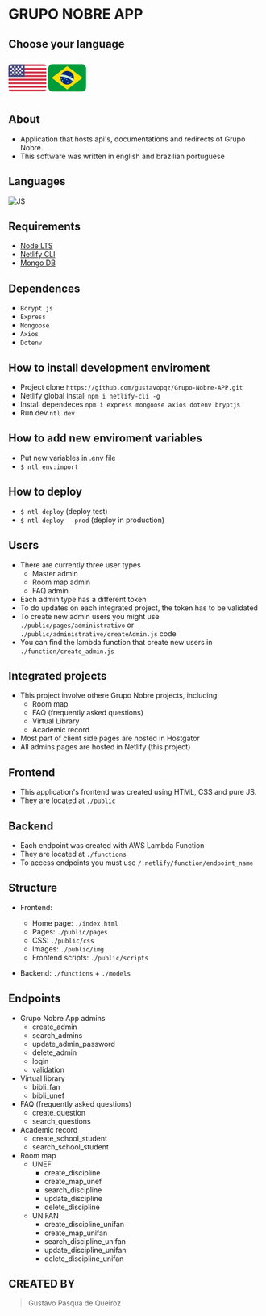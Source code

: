 # GRUPO NOBRE APP

## Choose your language
<a href="./README.md"><img src="./public/img/icons/us_flag.png" width="75px"/></a>  <a href="./LEIAME.md"><img src="./public/img/icons/br_flag.png" width="75px"/></a>

## About
- Application that hosts api's, documentations and redirects of Grupo Nobre.
- This software was written in english and brazilian portuguese

## Languages
![JS](https://skills.thijs.gg/icons?i=html,css,js,nodejs)

## Requirements
- [Node LTS](https://nodejs.org/en/)
- [Netlify CLI](https://docs.netlify.com/cli/get-started/)
- [Mongo DB](https://www.mongodb.com/)

## Dependences
- `Bcrypt.js`
- `Express`
- `Mongoose`
- `Axios`
- `Dotenv`

## How to install development enviroment
- Project clone `https://github.com/gustavopqz/Grupo-Nobre-APP.git`
- Netlify global install `npm i netlify-cli -g`
- Install dependeces `npm i express mongoose axios dotenv bryptjs`
- Run dev `ntl dev`

## How to add new enviroment variables
- Put new variables in .env file
- `$ ntl env:import`

## How to deploy
- `$ ntl deploy` (deploy test)
- `$ ntl deploy --prod` (deploy in production)

## Users
- There are currently three user types
    - Master admin
    - Room map admin
    - FAQ admin
- Each admin type has a different token
- To do updates on each integrated project, the token has to be validated
- To create new admin users you might use `./public/pages/administrativo` or `./public/administrative/createAdmin.js` code
- You can find the lambda function that create new users in `./function/create_admin.js`

## Integrated projects
- This project involve othere Grupo Nobre projects, including:
    - Room map
    - FAQ (frequently asked questions)
    - Virtual Library
    - Academic record
- Most part of client side pages are hosted in Hostgator
- All admins pages are hosted in Netlify (this project)

## Frontend
- This application's frontend was created using HTML, CSS and pure JS.
- They are located at  `./public`

## Backend
- Each endpoint was created with AWS Lambda Function
- They are located at `./functions`
- To access endpoints you must use `/.netlify/function/endpoint_name`

## Structure
- Frontend:
    - Home page: `./index.html`
    - Pages: `./public/pages`
    - CSS: `./public/css`
    - Images: `./public/img`
    - Frontend scripts: `./public/scripts`

- Backend: `./functions` + `./models`


## Endpoints
- Grupo Nobre App admins
    - create_admin
    - search_admins
    - update_admin_password
    - delete_admin
    - login
    - validation
- Virtual library
    - bibli_fan
    - bibli_unef
- FAQ (frequently asked questions)
    - create_question
    - search_questions
- Academic record
    - create_school_student
    - search_school_student
- Room map
    - UNEF
        - create_discipline
        - create_map_unef
        - search_discipline
        - update_discipline
        - delete_discipline
    - UNIFAN
        - create_discipline_unifan
        - create_map_unifan
        - search_discipline_unifan
        - update_discipline_unifan
        - delete_discipline_unifan

## CREATED BY
> Gustavo Pasqua de Queiroz